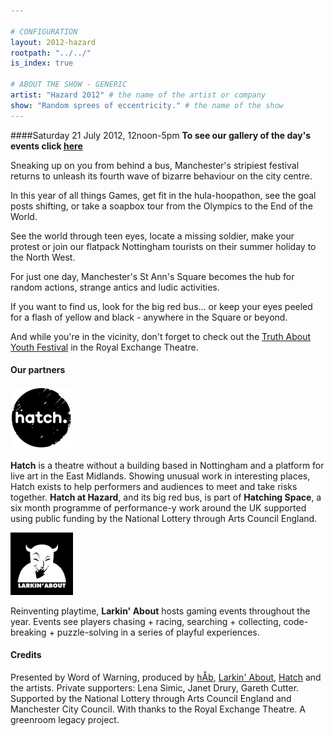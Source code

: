 ```yaml
---

# CONFIGURATION
layout: 2012-hazard
rootpath: "../../"
is_index: true

# ABOUT THE SHOW - GENERIC
artist: "Hazard 2012" # the name of the artist or company
show: "Random sprees of eccentricity." # the name of the show
---
```

####Saturday 21 July 2012, 12noon-5pm
**To see our gallery of the day's events click [here](http://hazardmcr.org)**

Sneaking up on you from behind a bus, Manchester's stripiest festival returns to unleash its fourth wave of bizarre behaviour on the city centre. 

In this year of all things Games, get fit in the hula-hoopathon, see the goal posts shifting, or take a soapbox tour from the Olympics to the End of the World. 

See the world through teen eyes, locate a missing soldier, make your protest or join our flatpack Nottingham tourists on their summer holiday to the North West.

For just one day, Manchester's St Ann's Square becomes the hub for random actions, strange antics and ludic activities.    

If you want to find us, look for the big red bus… or keep your eyes peeled for a flash of yellow and black - anywhere in the Square or beyond.

And while you're in the vicinity, don't forget to check out the [Truth About Youth Festival](http://www.royalexchange.co.uk/TaY.aspx?page=796) in the Royal Exchange Theatre. 

#### Our partners

<img src="../../assets/images/hatch.png" alt="Hatch">

**Hatch** is a theatre without a building based in Nottingham and a platform for live art in the East Midlands. Showing unusual work in interesting places, Hatch exists to help performers and audiences to meet and take risks together. **Hatch at Hazard**, and its big red bus, is part of **Hatching Space**, a six month programme of performance-y work around the UK supported using public funding by the National Lottery through Arts Council England.

<img src="../../assets/images/larkin.png" alt="Larkin About">

Reinventing playtime, **Larkin' About** hosts gaming events throughout the year.  Events see players chasing + racing, searching + collecting, code-breaking + puzzle-solving in a series of playful experiences.

#### Credits
Presented by Word of Warning, produced by [hÅb](http://www.habarts.org"), [Larkin' About](http://larkin-about.co.uk), [Hatch](http://hatchnottingham.co.uk) and the artists.
Private supporters: Lena Simic, Janet Drury, Gareth Cutter.
Supported by the National Lottery through Arts Council England and Manchester City Council. With thanks to the Royal Exchange Theatre. A greenroom legacy project.
